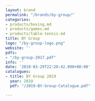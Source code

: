 ```yaml
---
layout: brand
permalink: "/brands/by-group/"
categories:
- products/boxing.md
- products/games.md
- products/table-tennis.md
title: BY Group
logo: "/by-group-logo.png"
website: ''
pdfs:
- "/by-group-2017.pdf"
info: ''
date: '2019-03-29T22:20:42.000+00:00'
catalogues:
- title: BY Group 2019
  year: 2019
  pdf: "/2019-BY-Group-Catalogue.pdf"

---
```

